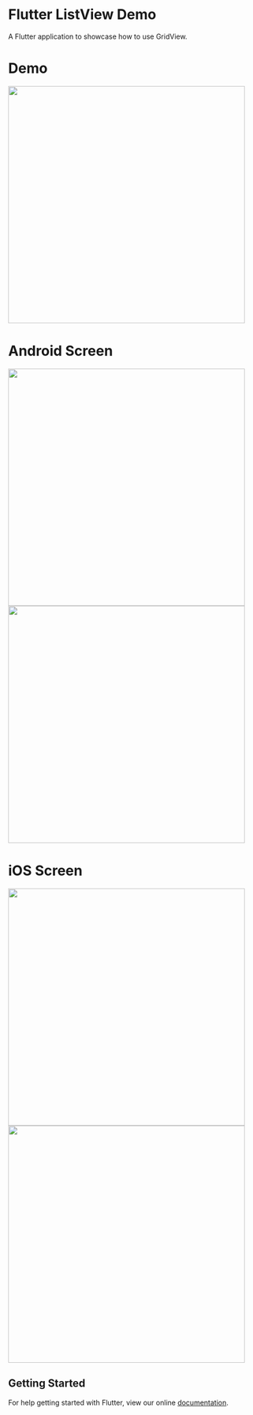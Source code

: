 # Flutter ListView Demo

A Flutter application to showcase how to use GridView.

# Demo
<img height="480px" src="https://github.com/flutter-devs/flutter_listview_demo/blob/master/screens/demo.gif">



# Android Screen
<img height="480px" src="https://github.com/flutter-devs/flutter_listview_demo/blob/master/screens/Android1.jpg"> <img height="480px" src="https://github.com/flutter-devs/flutter_listview_demo/blob/master/screens/android2.jpg">


# iOS Screen
<img height="480px" src="https://github.com/flutter-devs/flutter_listview_demo/blob/master/screens/iPhone1.jpg"> <img height="480px" src="https://github.com/flutter-devs/flutter_listview_demo/blob/master/screens/iphone2.jpg"> 



## Getting Started

For help getting started with Flutter, view our online
[documentation](https://flutter.io/).
